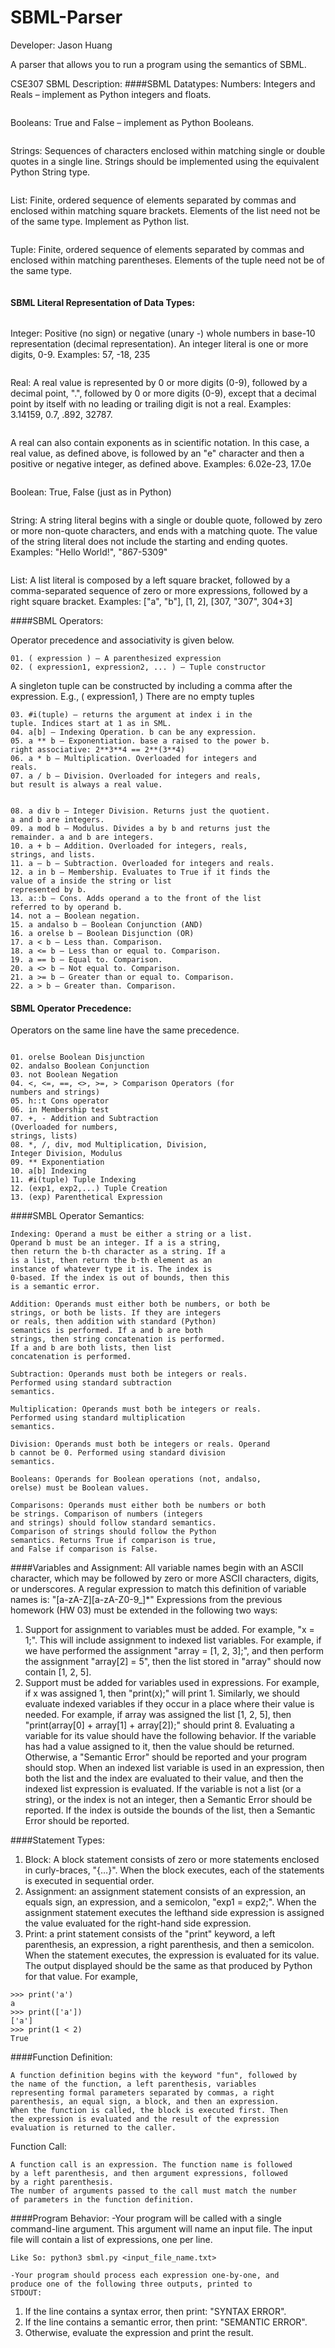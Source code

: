 # SBML-Parser
Developer: Jason Huang

A parser that allows you to run a program using the semantics of SBML.

CSE307 SBML Description:
####SBML Datatypes:
Numbers: Integers and Reals – implement as Python integers
and floats.
```
```
Booleans: True and False – implement as Python Booleans.
```
```
Strings: Sequences of characters enclosed within matching
single or double quotes in a single line. Strings
should be implemented using the equivalent Python
String type.
```
```
List: Finite, ordered sequence of elements separated by
commas and enclosed within matching square
brackets. Elements of the list need not be of the
same type. Implement as Python list.
```
```
Tuple: Finite, ordered sequence of elements separated by
commas and enclosed within matching parentheses.
Elements of the tuple need not be of the same
type.
```
```
#### SBML Literal Representation of Data Types:
```
```
Integer: Positive (no sign) or negative (unary -) whole
numbers in base-10 representation (decimal
representation). An integer literal is one or more
digits, 0-9.
Examples: 57, -18, 235
```
```
Real: A real value is represented by 0 or more digits
(0-9), followed by a decimal point, ".", followed
by 0 or more digits (0-9), except that a decimal
point by itself with no leading or trailing digit
is not a real.
Examples: 3.14159, 0.7, .892, 32787.
```

```
A real can also contain exponents as in scientific
notation. In this case, a real value, as defined
above, is followed by an "e" character and then a
positive or negative integer, as defined above.
Examples: 6.02e-23, 17.0e
```
```
Boolean: True, False (just as in Python)
```
```
String: A string literal begins with a single or double
quote, followed by zero or more non-quote
characters, and ends with a matching quote. The
value of the string literal does not include the
starting and ending quotes.
Examples: "Hello World!", "867-5309"
```
```
List: A list literal is composed by a left square
bracket, followed by a comma-separated sequence of
zero or more expressions, followed by a right
square bracket.
Examples: ["a", "b"], [1, 2], [307, "307", 304+3]

####SBML Operators:

Operator precedence and associativity is given below.
```
01. ( expression ) – A parenthesized expression
02. ( expression1, expression2, ... ) – Tuple constructor

```
A singleton tuple can be constructed by including a comma
after the expression.
E.g., ( expression1, )
There are no empty tuples
```
03. #i(tuple) – returns the argument at index i in the
tuple. Indices start at 1 as in SML.
04. a[b] – Indexing Operation. b can be any expression.
05. a ** b – Exponentiation. base a raised to the power b.
right associative: 2**3**4 == 2**(3**4)
06. a * b – Multiplication. Overloaded for integers and
reals.
07. a / b – Division. Overloaded for integers and reals,
but result is always a real value.


08. a div b – Integer Division. Returns just the quotient.
a and b are integers.
09. a mod b – Modulus. Divides a by b and returns just the
remainder. a and b are integers.
10. a + b – Addition. Overloaded for integers, reals,
strings, and lists.
11. a – b – Subtraction. Overloaded for integers and reals.
12. a in b – Membership. Evaluates to True if it finds the
value of a inside the string or list
represented by b.
13. a::b – Cons. Adds operand a to the front of the list
referred to by operand b.
14. not a – Boolean negation.
15. a andalso b – Boolean Conjunction (AND)
16. a orelse b – Boolean Disjunction (OR)
17. a < b – Less than. Comparison.
18. a <= b – Less than or equal to. Comparison.
19. a == b – Equal to. Comparison.
20. a <> b – Not equal to. Comparison.
21. a >= b – Greater than or equal to. Comparison.
22. a > b – Greater than. Comparison.

```
#### SBML Operator Precedence:

Operators on the same line have the same precedence.
```

01. orelse Boolean Disjunction
02. andalso Boolean Conjunction
03. not Boolean Negation
04. <, <=, ==, <>, >=, > Comparison Operators (for
numbers and strings)
05. h::t Cons operator
06. in Membership test
07. +, - Addition and Subtraction
(Overloaded for numbers,
strings, lists)
08. *, /, div, mod Multiplication, Division,
Integer Division, Modulus
09. ** Exponentiation
10. a[b] Indexing
11. #i(tuple) Tuple Indexing
12. (exp1, exp2,...) Tuple Creation
13. (exp) Parenthetical Expression
```
####SMBL Operator Semantics:

```
Indexing: Operand a must be either a string or a list.
Operand b must be an integer. If a is a string,
then return the b-th character as a string. If a
is a list, then return the b-th element as an
instance of whatever type it is. The index is
0-based. If the index is out of bounds, then this
is a semantic error.
```
```
Addition: Operands must either both be numbers, or both be
strings, or both be lists. If they are integers
or reals, then addition with standard (Python)
semantics is performed. If a and b are both
strings, then string concatenation is performed.
If a and b are both lists, then list
concatenation is performed.
```
```
Subtraction: Operands must both be integers or reals.
Performed using standard subtraction
semantics.
```
```
Multiplication: Operands must both be integers or reals.
Performed using standard multiplication
semantics.
```

```
Division: Operands must both be integers or reals. Operand
b cannot be 0. Performed using standard division
semantics.
```
```
Booleans: Operands for Boolean operations (not, andalso,
orelse) must be Boolean values.
```
```
Comparisons: Operands must either both be numbers or both
be strings. Comparison of numbers (integers
and strings) should follow standard semantics.
Comparison of strings should follow the Python
semantics. Returns True if comparison is true,
and False if comparison is False.
```
####Variables and Assignment:
All variable names begin with an ASCII character, which may be
followed by zero or more ASCII characters, digits, or
underscores.
A regular expression to match this definition of variable names
is: "[a-zA-Z][a-zA-Z0-9_]*"
Expressions from the previous homework (HW 03) must be extended
in the following two ways:
1. Support for assignment to variables must be added. For
example, "x = 1;". This will include assignment to indexed list
variables. For example, if we have performed the assignment
"array = [1, 2, 3];", and then perform the assignment
"array[2] = 5", then the list stored in "array" should now
contain [1, 2, 5].
2. Support must be added for variables used in expressions. For
example, if x was assigned 1, then "print(x);" will print 1.
Similarly, we should evaluate indexed variables if they occur in
a place where their value is needed. For example, if array was 
assigned the list [1, 2, 5], then "print(array[0] + array[1] +
array[2]);" should print 8.
Evaluating a variable for its value should have the following
behavior. If the variable has had a value assigned to it, then
the value should be returned. Otherwise, a "Semantic Error"
should be reported and your program should stop.
When an indexed list variable is used in an expression, then
both the list and the index are evaluated to their value, and
then the indexed list expression is evaluated. If the variable
is not a list (or a string), or the index is not an integer,
then a Semantic Error should be reported. If the index is
outside the bounds of the list, then a Semantic Error should be
reported. 

####Statement Types:
1. Block: A block statement consists of zero or more statements
enclosed in curly-braces, "{…}". When the block executes, each
of the statements is executed in sequential order.
2. Assignment: an assignment statement consists of an
expression, an equals sign, an expression, and a semicolon,
"exp1 = exp2;". When the assignment statement executes the lefthand side expression is assigned the value evaluated for the
right-hand side expression.
3. Print: a print statement consists of the "print" keyword, a
left parenthesis, an expression, a right parenthesis, and then a
semicolon. When the statement executes, the expression is
evaluated for its value. The output displayed should be the same
as that produced by Python for that value.
For example,
```
>>> print('a')
a
>>> print(['a'])
['a']
>>> print(1 < 2)
True 
```
####Function Definition:
```
A function definition begins with the keyword "fun", followed by
the name of the function, a left parenthesis, variables
representing formal parameters separated by commas, a right
parenthesis, an equal sign, a block, and then an expression.
When the function is called, the block is executed first. Then
the expression is evaluated and the result of the expression
evaluation is returned to the caller.
```
Function Call:
```
A function call is an expression. The function name is followed
by a left parenthesis, and then argument expressions, followed
by a right parenthesis.
The number of arguments passed to the call must match the number
of parameters in the function definition.
```
####Program Behavior:
-Your program will be called with a single command-line
argument. This argument will name an input file. The input
file will contain a list of expressions, one per line.

```
Like So: python3 sbml.py <input_file_name.txt>
```
```
-Your program should process each expression one-by-one, and
produce one of the following three outputs, printed to
STDOUT:
```
1. If the line contains a syntax error, then print:
"SYNTAX ERROR".
2. If the line contains a semantic error, then print:
"SEMANTIC ERROR".
3. Otherwise, evaluate the expression and print the result.